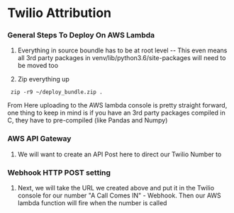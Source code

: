 # Twilio Attribution

### General Steps To Deploy On AWS Lambda

1) Everything in source boundle has to be at root level
-- This even means all 3rd party packages 
in venv/lib/python3.6/site-packages will need to be moved too

2) Zip everything up  

```
 zip -r9 ~/deploy_bundle.zip .
```

From Here uploading to the AWS lambda console is pretty straight forward, one thing to keep 
in mind is if you have an 3rd party packages compiled in C, they have to pre-compiled (like Pandas and Numpy)

 ### AWS API Gateway
 1) We will want to create an API Post here to direct our Twilio Number to 
 
 ### Webhook HTTP POST setting
 1)  Next, we will take the URL we created above and put it in the Twilio console for our number 
 "A Call Comes IN" - Webhook.  Then our AWS lambda function will fire when the number is called 